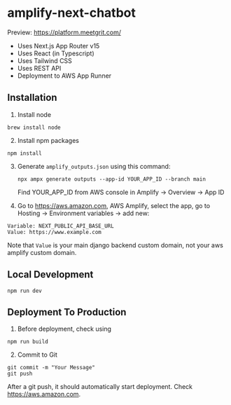 # amplify-next-chatbot

Preview: https://platform.meetgrit.com/

* Uses Next.js App Router v15
* Uses React (in Typescript)
* Uses Tailwind CSS
* Uses REST API
* Deployment to AWS App Runner

## Installation
1. Install node
```
brew install node
```

2. Install npm packages
```
npm install
```

3. Generate `amplify_outputs.json` using this command:
   ```
   npx ampx generate outputs --app-id YOUR_APP_ID --branch main
   ```
   Find YOUR_APP_ID from AWS console in Amplify -> Overview -> App ID

4. Go to https://aws.amazon.com, AWS Amplify, select the app, go to Hosting -> Environment variables -> add new:
```
Variable: NEXT_PUBLIC_API_BASE_URL
Value: https://www.example.com
```
Note that `Value` is your main django backend custom domain, not your aws amplify custom domain.

## Local Development

```
npm run dev
```

## Deployment To Production
1. Before deployment, check using
```
npm run build
```

2. Commit to Git
```
git commit -m "Your Message"
git push
```

After a git push, it should automatically start deployment. Check https://aws.amazon.com.
